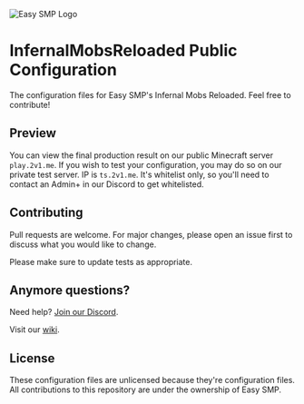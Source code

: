 ![Easy SMP Logo](https://raw.githubusercontent.com/Romvnly-Gaming/2v1.me/master/img/logo.png)

# InfernalMobsReloaded Public Configuration
The configuration files for Easy SMP's Infernal Mobs Reloaded. Feel free to contribute!

## Preview
You can view the final production result on our public Minecraft server `play.2v1.me`. 
If you wish to test your configuration, you may do so on our private test server. IP is `ts.2v1.me`.
It's whitelist only, so you'll need to contact an Admin+ in our Discord to get whitelisted.


## Contributing
Pull requests are welcome. For major changes, please open an issue first to discuss what you would like to change.

Please make sure to update tests as appropriate.

## Anymore questions? 
Need help? [Join our Discord](https://discord.com/invite/U36v7kYTDK).

Visit our [wiki](https://github.com/Romvnly-Gaming/InfernalMobsReloaded/wiki). 

## License
These configuration files are unlicensed because they're configuration files. All contributions to this repository are under the ownership of Easy SMP.
